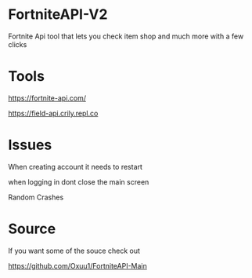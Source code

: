 # FortniteAPI-V2
Fortnite Api tool that lets you check item shop and much more with a few clicks 

# Tools


https://fortnite-api.com/


https://field-api.crily.repl.co

# Issues 

When creating account it needs to restart

when logging in dont close the main screen

Random Crashes

# Source 

If you want some of the souce check out

https://github.com/Oxuu1/FortniteAPI-Main
